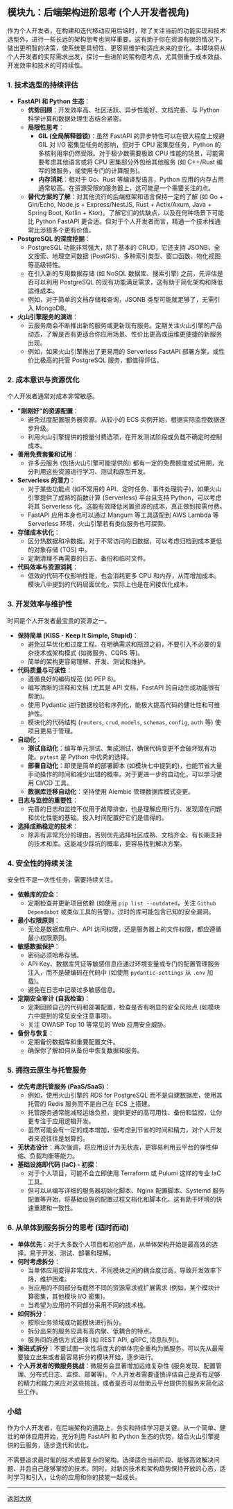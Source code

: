 ## 模块九：后端架构进阶思考 (个人开发者视角)

作为个人开发者，在构建和迭代移动应用后端时，除了关注当前的功能实现和技术选型外，进行一些长远的架构思考也同样重要。这有助于你在资源有限的情况下，做出更明智的决策，使系统更具韧性、更容易维护和适应未来的变化。本模块将从个人开发者的实际需求出发，探讨一些进阶的架构思考点，尤其侧重于成本效益、开发效率和技术的可持续性。

### 1. 技术选型的持续评估

*   **FastAPI 和 Python 生态**：
    *   **优势回顾**：开发效率高、社区活跃、异步性能好、文档完善、与 Python 科学计算和数据处理生态结合紧密。
    *   **局限性思考**：
        *   **GIL (全局解释器锁)**：虽然 FastAPI 的异步特性可以在很大程度上规避 GIL 对 I/O 密集型任务的影响，但对于 CPU 密集型任务，Python 的多核利用率仍然受限。对于极少数需要极致 CPU 性能的场景，可能需要考虑其他语言或将 CPU 密集部分外包给其他服务 (如 C++/Rust 编写的微服务，或使用专门的计算服务)。
        *   **内存消耗**：相对于 Go、Rust 等编译型语言，Python 应用的内存占用通常较高。在资源受限的服务器上，这可能是一个需要关注的点。
    *   **替代方案的了解**：对其他流行的后端框架和语言保持一定的了解 (如 Go + Gin/Echo, Node.js + Express/NestJS, Rust + Actix/Axum, Java + Spring Boot, Kotlin + Ktor)。了解它们的优缺点，以及在何种场景下可能比 Python FastAPI 更合适。但对于个人开发者而言，精通一个技术栈通常比涉猎多个更有价值。
*   **PostgreSQL 的深度挖掘**：
    *   PostgreSQL 功能非常强大，除了基本的 CRUD，它还支持 JSONB、全文搜索、地理空间数据 (PostGIS)、多种索引类型、窗口函数、物化视图等高级特性。
    *   在引入新的专用数据存储 (如 NoSQL 数据库、搜索引擎) 之前，先评估是否可以利用 PostgreSQL 的现有功能满足需求，这有助于简化架构和降低运维成本。
    *   例如，对于简单的文档存储和查询，JSONB 类型可能就足够了，无需引入 MongoDB。
*   **火山引擎服务的演进**：
    *   云服务商会不断推出新的服务或更新现有服务。定期关注火山引擎的产品动态，了解是否有更适合你应用场景、性价比更高或运维更便捷的新服务出现。
    *   例如，如果火山引擎推出了更易用的 Serverless FastAPI 部署方案，或性价比极高的托管 PostgreSQL 服务，都值得评估。

### 2. 成本意识与资源优化

个人开发者通常对成本非常敏感。

*   **"刚刚好"的资源配置**：
    *   避免过度配置服务器资源。从较小的 ECS 实例开始，根据实际监控数据逐步升级。
    *   利用火山引擎提供的按量付费选项，在开发测试阶段或负载不确定时控制成本。
*   **善用免费套餐和试用**：
    *   许多云服务 (包括火山引擎可能提供的) 都有一定的免费额度或试用期，充分利用这些资源进行学习、测试和原型开发。
*   **Serverless 的潜力**：
    *   对于某些功能点 (如不常用的 API、定时任务、事件处理钩子)，如果火山引擎提供了成熟的函数计算 (Serverless) 平台且支持 Python，可以考虑将其 Serverless 化。这能有效降低闲置资源的成本，真正做到按需付费。
    *   FastAPI 应用本身也可以通过 Mangum 等工具适配到 AWS Lambda 等 Serverless 环境，火山引擎若有类似服务也可探索。
*   **存储成本优化**：
    *   区分热数据和冷数据。对于不常访问的旧数据，可以考虑归档到成本更低的对象存储 (TOS) 中。
    *   定期清理不再需要的日志、备份和临时文件。
*   **代码效率与资源消耗**：
    *   低效的代码不仅影响性能，也会消耗更多 CPU 和内存，从而增加成本。模块八中提到的代码层面优化，实际上也是在间接优化成本。

### 3. 开发效率与维护性

时间是个人开发者最宝贵的资源之一。

*   **保持简单 (KISS - Keep It Simple, Stupid)**：
    *   避免过早优化和过度工程。在明确需求和瓶颈之前，不要引入不必要的复杂技术或架构模式 (如微服务、CQRS 等)。
    *   简单的架构更容易理解、开发、测试和维护。
*   **代码质量与可读性**：
    *   遵循良好的编码规范 (如 PEP 8)。
    *   编写清晰的注释和文档 (尤其是 API 文档，FastAPI 的自动生成功能很有帮助)。
    *   使用 Pydantic 进行数据校验和序列化，能极大提高代码的健壮性和可维护性。
    *   模块化的代码结构 (`routers`, `crud`, `models`, `schemas`, `config`, `auth` 等) 使项目更易于管理。
*   **自动化**：
    *   **测试自动化**：编写单元测试、集成测试，确保代码变更不会破坏现有功能。`pytest` 是 Python 中优秀的选择。
    *   **部署自动化**：即使是简单的部署脚本 (如模块七中提到的)，也能节省大量手动操作的时间和减少出错的概率。对于更进一步的自动化，可以学习使用 CI/CD 工具。
    *   **数据库迁移自动化**：坚持使用 Alembic 管理数据库模式变更。
*   **日志与监控的重要性**：
    *   完善的日志和监控不仅用于故障排查，也是理解应用行为、发现潜在问题和优化性能的基础。投入时间配置好它们是值得的。
*   **选择成熟稳定的技术**：
    *   除非有非常充分的理由，否则优先选择社区成熟、文档齐全、有长期支持的技术和库。这能减少踩坑的概率，更容易找到解决方案。

### 4. 安全性的持续关注

安全性不是一次性任务，需要持续关注。

*   **依赖库的安全**：
    *   定期检查并更新项目依赖 (如使用 `pip list --outdated`，关注 `Github Dependabot` 或类似工具的告警)。过时的库可能包含已知的安全漏洞。
*   **最小权限原则**：
    *   无论是数据库用户、API 访问权限，还是服务器上的文件权限，都应遵循最小权限原则。
*   **敏感数据保护**：
    *   密码必须哈希存储。
    *   API Key、数据库凭证等敏感信息应通过环境变量或专门的配置管理服务注入，而不是硬编码在代码中 (如使用 `pydantic-settings` 从 `.env` 加载)。
    *   避免在日志中记录过多敏感信息。
*   **定期安全审计 (自我检查)**：
    *   定期回顾自己的代码和部署配置，检查是否有明显的安全风险点 (如模块六中提到的常见安全注意事项)。
    *   关注 OWASP Top 10 等常见的 Web 应用安全威胁。
*   **备份与恢复**：
    *   定期备份数据库和重要配置文件。
    *   确保你了解如何从备份中恢复数据和服务。

### 5. 拥抱云原生与托管服务

*   **优先考虑托管服务 (PaaS/SaaS)**：
    *   例如，使用火山引擎的 RDS for PostgreSQL 而不是自建数据库，使用其托管的 Redis 服务而不是自己在 ECS 上搭建。
    *   托管服务通常能减轻运维负担，提供更好的高可用性、备份和监控，让你更专注于应用逻辑开发。
    *   虽然可能会有一定的成本增加，但考虑到节省的时间和精力，对个人开发者来说往往是划算的。
*   **无状态设计**：再次强调，将应用设计为无状态，更容易利用云平台的弹性伸缩、负载均衡等能力。
*   **基础设施即代码 (IaC) - 初探**：
    *   对于个人项目，可能不会立即使用 Terraform 或 Pulumi 这样的专业 IaC 工具。
    *   但可以从编写详细的服务器初始化脚本、Nginx 配置脚本、Systemd 服务配置等开始，将基础设施的配置过程文档化和脚本化。这有助于环境的快速重建和一致性。

### 6. 从单体到服务拆分的思考 (适时而动)

*   **单体优先**：对于大多数个人项目和初创产品，从单体架构开始是最高效的选择。易于开发、测试、部署和理解。
*   **何时考虑拆分**：
    *   当单体应用变得非常庞大，不同模块之间的耦合度过高，导致开发效率下降，维护困难。
    *   当应用的不同部分有截然不同的资源需求或扩展需求 (例如，某个模块计算密集，其他模块 I/O 密集)。
    *   当希望为应用的不同部分采用不同的技术栈。
*   **如何拆分**：
    *   按照业务领域或功能模块进行拆分。
    *   拆分出来的服务应具有高内聚、低耦合的特点。
    *   服务间的通信方式选择 (如 REST API, gRPC, 消息队列)。
*   **渐进式拆分**：不要试图一次性将庞大的单体完全重构为微服务。可以先从最需要独立出来或者最容易拆分的模块开始，逐步进行。
*   **个人开发者的微服务挑战**：微服务会显著增加运维复杂性 (服务发现、配置管理、分布式日志、监控、部署等)。个人开发者需要谨慎评估自己是否有足够的精力和能力来应对这些挑战，或者是否可以借助云平台提供的服务来简化这些工作。

### 小结

作为个人开发者，在后端架构的道路上，务实和持续学习是关键。从一个简单、健壮的单体应用开始，充分利用 FastAPI 和 Python 生态的优势，结合火山引擎提供的云服务，逐步迭代和优化。

不需要追求最时髦的技术或最复杂的架构。选择适合当前阶段、能够高效解决问题、并且自己能够掌控的技术。同时，对新的技术和架构趋势保持开放的心态，适时学习和引入，让你的应用和你的技能一起成长。

---

[返回大纲](#outline) 